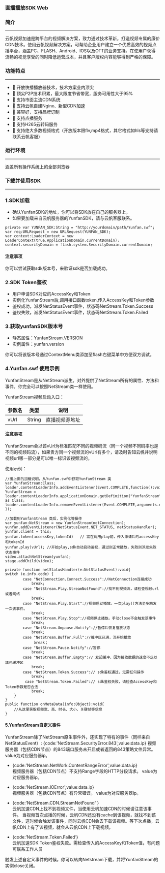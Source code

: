 ### 直播播放SDK Web

### 简介
---
云帆视频加速是跨平台的视频解决方案，致力通过技术革新，打造视频专属的廉价CDN技术。使用云帆视频解决方案，可帮助企业用户建立一个优质高效的视频点播平台，涵盖PC、FLASH、Android、IOS以及OTT的业务支持。在使用户获得流畅的视觉享受的同时降低运营成本，并且客户版权内容能够得到严格的保障。

### 功能特点
---
- 	开放快播播放器技术，技术方案业内顶尖
- 	顶尖P2P技术积累，最大限度节省带宽，服务可用性大于95%
- 	支持市面主流CDN系统
- 	支持云帆自建Nginx、新型CDN加速
- 	兼容好，支持品牌订制
- 	支持点播服务
- 	支持H265云转码服务
- 	支持绝大多数视频格式（开放版本限flv,mp4格式，其它格式如hls等支持请联系云帆客服）

### 运行环境
---
涵盖所有操作系统上的全部浏览器



### 下载并使用SDK
---
### 1.SDK加载
- 确认YunfanSDK的地址，你可以将SDK放在自己的服务器上，
- 如果要加载来自云帆服务器的YunfanSDK，请与云帆客服联系。

```
private var YUNFAN_SDK:String = "http://yourdomain/path/Yunfan.swf";
var req:URLRequest = new URLRequest(YUNFAN_SDK);          
var context:LoaderContext = new LoaderContext(true,ApplicationDomain.currentDomain);
context.securityDomain = flash.system.SecurityDomain.currentDomain;
```

 #### 注意事项
你可以尝试获取sdk版本号，来验证sdk是否加载成功。

### 2.SDK Token鉴权
-   用户申请SDK对应的AccessKey和Token
-   实例化YunfanStream后,调用接口函数token,传入AccessKey和Token参数
-   鉴权成功，派发NetStatusEvent事件，状态码NetStream.Token.Success
-   鉴权失败，派发NetStatusEvent事件，状态码NetStream.Token.Failed
 
### 3.获取yunfanSDK版本号
-   静态属性：YunfanStream.VERSION
-   实例属性：yunfan.version
 
你可以将该版本号通过ContextMenu类添加至flash右键菜单中方便双方调试。
### 4.Yunfan.swf 使用示例
YunfanStream是从NetStream派生，对外提供了NetStream所有的属性、方法和事件，你完全可以按照NetStream类一样使用。
 
YunfanStream视频启动入口：

参数名 | 类型  |说明
---|---|---
vUrl |String|直播视频源地址 



#### 注意事项
YunfanStream会以该vUrl为标准匹配不同的视频码流（同一个视频不同码率也是不同的视频码流），如果贵方同一个视频流的vUrl有多个，请及时告知云帆并说明视频url哪一部分是可以唯一标识该视频流的。

使用示例：


```
//接上面的加载说明，从Yunfan.swf中获取YunfanStream 类
var YunfanStream:Class;
loader.contentLoaderInfo.addEventListener(Event.COMPLETE,function():void{
YunfanStream = loader.contentLoaderInfo.applicationDomain.getDefinition("YunfanStream") as Class;        loader.contentLoaderInfo.removeEventListener(Event.COMPLETE,arguments.callee);
});
 
//加载到YunfanStream 类后，实例化等操作
var yunfan:NetStream = new YunfanStream(netConnection);
yunfan.addEventListener(NetStatusEvent.NET_STATUS, netStatusHandler);
yunfan.client = this;   
yunfan.token(accessKey,tokenId)   // 需在调用play前，传入申请后的accessKey和tokenId
yunfan.play(vUrl); //开始play,sdk自动启动鉴权，通过则正常播放，失败则派发失败状态事件
video.attachNetStream(yunfan);
stage.addChild(video);
 
private function netStatusHandler(e:NetStatusEvent):void{
switch (e.info.code) {
        case "NetConnection.Connect.Success"://NetConnection连接成功
            break;
        case "NetStream.Play.StreamNotFound"://找不到视频流，请检查视频url或者网络
            break;
        case "NetStream.Play.Start"://视频启动播放。一次play()方法至多触发一次该事件。
            break;
        case "NetStream.Play.Stop"://视频停止播放。手动close不会触发该事件
            break;
        case "NetStream.Unpause.Notify"://暂停后恢复播放状态
            break;
        case "NetStream.Buffer.Full"://缓冲区已满，流开始播放
             break；
        case "NetStream.Pause.Notify"://暂停
            break;
        case "NetStream.Buffer.Empty":// 发起缓冲，因为接收数据的速度不足以填充缓冲区
            break;
        case "NetStream.Token.Success":// sdk鉴权通过，无需任何操作
            break;
         case "NetStream.Token.Failed":// sdk鉴权失败，请检查AccessKey和Token参数是否合法
            break;
    }
}  
public function onMetaData(info:Object):void{
    //从这里获取视频宽、高、时长、大小、关键帧等信息
}
```

#### 5.YunfanStream自定义事件
YunfanStream除了NetStream原生事件外，还实现了特有的事件（同样来自NetStatusEvent）:
  {code:'NetStream.SecurityError.843',value:data.ip}
视频服务器（包括CDN节点）的843端口服务未开启或者返回的843策略文件异常。value为对应服务器ip。
 
-   {code:'NetStream.NetWork.ContentRangeError',value:data.ip}      
视频服务器（包括CDN节点）不支持Range字段的HTTP分段请求。
value为对应服务器ip。
 
-   {code:'NetStream.IOError',value:data.ip}     
视频服务器（包括CDN节点）有异常错误。
value为对应服务器ip。
 
-   {code:'NetStream.CDN.StreamNotFound' }      
云帆加速CDN上找不到视频文件，当使用云帆加速CDN的时候请注意该事件。
当视频首次点播的时候，云帆CDN还没有cache到该视频，就找不到该文件，这时候会触发该事件，同时云帆CDN会去下载该视频。等下次点播，云帆CDN上有了该视频，就会从云帆CDN上下载视频。
 
-   {code:’NetStream.Token.Failed’}     
云帆加速SDK Token鉴权失败。需检查传入的AccessKey和Token值，有问题可联系工作人员
 
 
触发上述自定义事件的时候，你可以转向Netstream下载，并将YunfanStream的实例close关闭。
 
 
 
 